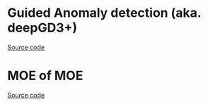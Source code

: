 # Guided Anomaly detection (aka. deepGD3+)

[Source code](https://github.com/machingwen/a3ilab/tree/main/Projects/Guided%20Anomaly%20detection)

# MOE of MOE
[Source code](https://github.com/SerenityOuO/Selection-of-Predictions)
